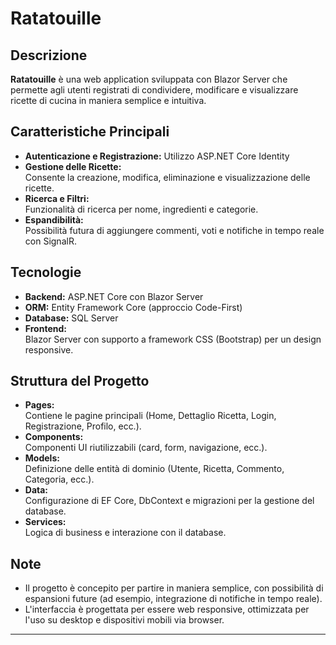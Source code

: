 # Ratatouille

## Descrizione
**Ratatouille** è una web application sviluppata con Blazor Server che permette agli utenti registrati di condividere, modificare e visualizzare ricette di cucina in maniera semplice e intuitiva.

## Caratteristiche Principali
- **Autenticazione e Registrazione:**
  Utilizzo ASP.NET Core Identity
- **Gestione delle Ricette:**  
  Consente la creazione, modifica, eliminazione e visualizzazione delle ricette.
- **Ricerca e Filtri:**  
  Funzionalità di ricerca per nome, ingredienti e categorie.
- **Espandibilità:**  
  Possibilità futura di aggiungere commenti, voti e notifiche in tempo reale con SignalR.

## Tecnologie
- **Backend:** ASP.NET Core con Blazor Server
- **ORM:** Entity Framework Core (approccio Code-First)
- **Database:** SQL Server
- **Frontend:**  
  Blazor Server con supporto a framework CSS (Bootstrap) per un design responsive.

## Struttura del Progetto
- **Pages:**  
  Contiene le pagine principali (Home, Dettaglio Ricetta, Login, Registrazione, Profilo, ecc.).
- **Components:**  
  Componenti UI riutilizzabili (card, form, navigazione, ecc.).
- **Models:**  
  Definizione delle entità di dominio (Utente, Ricetta, Commento, Categoria, ecc.).
- **Data:**  
  Configurazione di EF Core, DbContext e migrazioni per la gestione del database.
- **Services:**  
  Logica di business e interazione con il database.

## Note
- Il progetto è concepito per partire in maniera semplice, con possibilità di espansioni future (ad esempio, integrazione di notifiche in tempo reale).
- L'interfaccia è progettata per essere web responsive, ottimizzata per l'uso su desktop e dispositivi mobili via browser.

---



